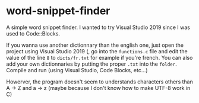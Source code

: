 # word-snippet-finder
A simple word snippet finder. I wanted to try Visual Studio 2019 since I was used to Code::Blocks.

If you wanna use another dictionnary than the english one, just open the project using Visual Studio 2019 (, go into the `functions.c` file and edit the value of the line `8` to `dicts/fr.txt` for example if you're french. You can also add your own dictionnaries by putting the proper `.txt` into the `folder`. Compile and run (using Visual Studio, Code Blocks, etc...)

Howerver, the program doesn't seem to understands characters others than A -> Z and a -> z (maybe because I don't know how to make UTF-8 work in C)
